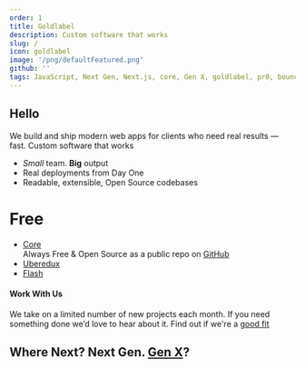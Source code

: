 ```yaml
---
order: 1
title: Goldlabel
description: Custom software that works
slug: /
icon: goldlabel
image: '/png/defaultFeatured.png'
github: ''
tags: JavaScript, Next Gen, Next.js, core, Gen X, goldlabel, pr0, bouncer, AI Prompt Engineering, ChatGPT, OpenAI, Singularity, Frontend, Vanilla JS, TypeScript, React, Angular, Vue, Material UI, MUI, Flash, Server Side JavaScript, Node, Gatsby, NextJS, Headless CMS
---
```


## Hello

We build and ship modern web apps for clients who need real results — fast. Custom software that works

- _Small_ team. **Big** output
- Real deployments from Day One
- Readable, extensible, Open Source codebases

# Free

- [Core](/free/core)  
  Always Free & Open Source as a public repo on [GitHub](https://github.com/javascript-pro/core)
- [Uberedux](/free/uberedux)
- [Flash](/free/flash)

#### Work With Us

We take on a limited number of new projects each month. If you need something done we’d love to hear about it. Find out if we're a [good fit](/cv)

## Where Next? Next Gen. [Gen X](/life/generation-x)?

